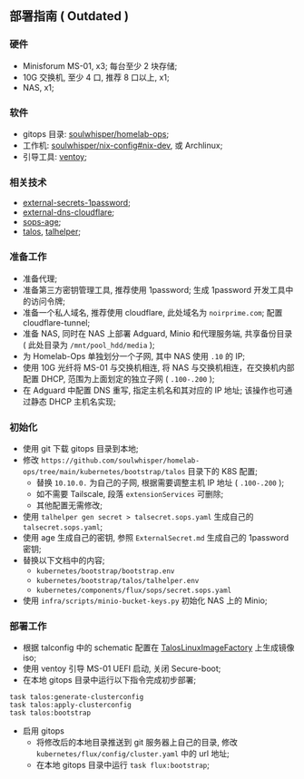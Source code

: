 ## 部署指南 ( Outdated )

### 硬件

- Minisforum MS-01, x3; 每台至少 2 块存储;
- 10G 交换机, 至少 4 口, 推荐 8 口以上, x1;
- NAS, x1;

### 软件

- gitops 目录: [soulwhisper/homelab-ops](https://github.com/soulwhisper/homelab-ops);
- 工作机: [soulwhisper/nix-config#nix-dev](https://github.com/soulwhisper/nix-config/tree/main/hosts/nix-dev), 或 Archlinux;
- 引导工具: [ventoy](https://www.ventoy.net/cn/index.html);

### 相关技术

- [external-secrets-1password](https://external-secrets.io/main/provider/1password-automation/);
- [external-dns-cloudflare](https://github.com/kubernetes-sigs/external-dns/blob/master/docs/tutorials/cloudflare.md);
- [sops-age](https://github.com/getsops/sops?tab=readme-ov-file#encrypting-using-age);
- [talos](https://www.talos.dev), [talhelper](https://budimanjojo.github.io/talhelper/latest/);

### 准备工作

- 准备代理;
- 准备第三方密钥管理工具, 推荐使用 1password; 生成 1password 开发工具中的访问令牌;
- 准备一个私人域名, 推荐使用 cloudflare, 此处域名为 `noirprime.com`; 配置 cloudflare-tunnel;
- 准备 NAS, 同时在 NAS 上部署 Adguard, Minio 和代理服务端, 共享备份目录 ( 此处目录为 `/mnt/pool_hdd/media` );
- 为 Homelab-Ops 单独划分一个子网, 其中 NAS 使用 `.10` 的 IP;
- 使用 10G 光纤将 MS-01 与交换机相连, 将 NAS 与交换机相连，在交换机内部配置 DHCP, 范围为上面划定的独立子网 ( `.100-.200` );
- 在 Adguard 中配置 DNS 重写, 指定主机名和其对应的 IP 地址; 该操作也可通过静态 DHCP 主机名实现;

### 初始化

- 使用 git 下载 gitops 目录到本地;
- 修改 `https://github.com/soulwhisper/homelab-ops/tree/main/kubernetes/bootstrap/talos` 目录下的 K8S 配置;
  - 替换 `10.10.0.` 为自己的子网, 根据需要调整主机 IP 地址 ( `.100-.200` );
  - 如不需要 Tailscale, 段落 `extensionServices` 可删除;
  - 其他配置无需修改;
- 使用 `talhelper gen secret > talsecret.sops.yaml` 生成自己的 `talsecret.sops.yaml`;
- 使用 age 生成自己的密钥, 参照 `ExternalSecret.md` 生成自己的 1password 密钥;
- 替换以下文档中的内容;
  - `kubernetes/bootstrap/bootstrap.env`
  - `kubernetes/bootstrap/talos/talhelper.env`
  - `kubernetes/components/flux/sops/secret.sops.yaml`
- 使用 `infra/scripts/minio-bucket-keys.py` 初始化 NAS 上的 Minio;

### 部署工作

- 根据 talconfig 中的 schematic 配置在 [TalosLinuxImageFactory](https://factory.talos.dev/) 上生成镜像 iso;
- 使用 ventoy 引导 MS-01 UEFI 启动, 关闭 Secure-boot;
- 在本地 gitops 目录中运行以下指令完成初步部署;

```shell
task talos:generate-clusterconfig
task talos:apply-clusterconfig
task talos:bootstrap
```

- 启用 gitops
  - 将修改后的本地目录推送到 git 服务器上自己的目录, 修改 `kubernetes/flux/config/cluster.yaml` 中的 url 地址;
  - 在本地 gitops 目录中运行 `task flux:bootstrap`;
